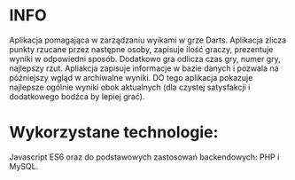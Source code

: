 # INFO 
Aplikacja pomagająca w zarządzaniu wyikami w grze Darts. Aplikacja zlicza punkty rzucane przez następne osoby, zapisuje ilość graczy, prezentuje wyniki w odpowiedni sposób. Dodatkowo gra odlicza czas gry, numer gry, najlepszy rzut. Apliakcja zapisuje informacje w bazie danych i pozwala na późniejszy wgląd w archiwalne wyniki. DO tego aplikacja pokazuje najlepsze ogólnie wyniki obok aktualnych (dla czystej satysfakcji i dodatkowego bodźca by lepiej grać). 

# Wykorzystane technologie:
Javascript ES6 oraz do podstawowych zastosowań backendowych:  PHP i MySQL.


